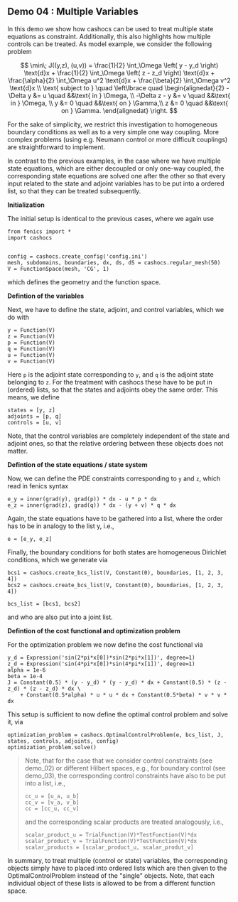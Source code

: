 ## Demo 04 : Multiple Variables


In this demo we show how cashocs can be used to treat multiple
state equations as constraint. Additionally, this also highlights
how multiple controls can be treated. As model example, we consider the
following problem

$$ \min\; J((y,z), (u,v)) = \frac{1}{2} \int_\Omega \left( y - y_d \right) \text{d}x + \frac{1}{2} \int_\Omega \left( z - z_d \right) \text{d}x + \frac{\alpha}{2} \int_\Omega u^2 \text{d}x + \frac{\beta}{2} \int_\Omega v^2 \text{d}x \\
\text{ subject to } \quad \left\lbrace quad
\begin{alignedat}{2}
-\Delta y &= u \quad &&\text{ in } \Omega, \\
-\Delta z - y &= v \quad &&\text{ in } \Omega, \\
y &= 0 \quad &&\text{ on } \Gamma,\\
z &= 0 \quad &&\text{ on } \Gamma.
\end{alignedat} \right.
$$

For the sake of simplicity, we restrict this investigation to
homogeneous boundary conditions as well as to a very simple one way
coupling. More complex problems (using e.g. Neumann control or more
difficult couplings) are straightforward to implement.

In contrast to the previous examples, in the case where we have multiple state equations, which are
either decoupled or only one-way coupled, the corresponding state equations are solved one after the other
so that every input related to the state and adjoint variables has to be put into a ordered list, so
that they can be treated subsequently.

**Initialization**


The initial setup is identical to the previous cases, where we again use

    from fenics import *
    import cashocs


    config = cashocs.create_config('config.ini')
    mesh, subdomains, boundaries, dx, ds, dS = cashocs.regular_mesh(50)
    V = FunctionSpace(mesh, 'CG', 1)

which defines the geometry and the function space.

**Defintion of the variables**

Next, we have to define the state, adjoint, and control variables, which
we do with

    y = Function(V)
    z = Function(V)
    p = Function(V)
    q = Function(V)
    u = Function(V)
    v = Function(V)

Here `p` is the adjoint state corresponding to `y`, and `q` is the adjoint
state belonging to `z`. For the treatment with cashocs these have to
be put in (ordered) lists, so that the states and adjoints obey the
same order. This means, we define

    states = [y, z]
    adjoints = [p, q]
    controls = [u, v]

Note, that the control variables are completely independent of the state
and adjoint ones, so that the relative ordering between these objects does
not matter.

**Defintion of the state equations / state system**


Now, we can define the PDE constraints corresponding to `y` and `z`, which
read in fenics syntax

    e_y = inner(grad(y), grad(p)) * dx - u * p * dx
    e_z = inner(grad(z), grad(q)) * dx - (y + v) * q * dx

Again, the state equations have to be gathered into a list, where the order
has to be in analogy to the list y, i.e.,

    e = [e_y, e_z]

Finally, the boundary conditions for both states are homogeneous
Dirichlet conditions, which we generate via

    bcs1 = cashocs.create_bcs_list(V, Constant(0), boundaries, [1, 2, 3, 4])
    bcs2 = cashocs.create_bcs_list(V, Constant(0), boundaries, [1, 2, 3, 4])

    bcs_list = [bcs1, bcs2]

and who are also put into a joint list.

**Defintion of the cost functional and optimization problem**


For the optimization problem we now define the cost functional via

    y_d = Expression('sin(2*pi*x[0])*sin(2*pi*x[1])', degree=1)
    z_d = Expression('sin(4*pi*x[0])*sin(4*pi*x[1])', degree=1)
    alpha = 1e-6
    beta = 1e-4
    J = Constant(0.5) * (y - y_d) * (y - y_d) * dx + Constant(0.5) * (z - z_d) * (z - z_d) * dx \
    	+ Constant(0.5*alpha) * u * u * dx + Constant(0.5*beta) * v * v * dx

This setup is sufficient to now define the optimal control problem and solve
it, via

    optimization_problem = cashocs.OptimalControlProblem(e, bcs_list, J, states, controls, adjoints, config)
    optimization_problem.solve()

> Note, that for the case that we consider control constraints (see demo_02)
> or different Hilbert spaces, e.g., for boundary control (see demo_03),
> the corresponding control constraints have also to be put into a list, i.e.,
>
>     cc_u = [u_a, u_b]
>     cc_v = [v_a, v_b]
>     cc = [cc_u, cc_v]
>
> and the corresponding scalar products are treated analogously, i.e.,
>
>     scalar_product_u = TrialFunction(V)*TestFunction(V)*dx
>     scalar_product_v = TrialFunction(V)*TestFunction(V)*dx
>     scalar_products = [scalar_product_u, scalar_produt_v]
>

In summary, to treat multiple (control or state) variables, the
corresponding objects simply have to placed into ordered lists which
are then given to the OptimalControlProblem instead of the "single" objects.
Note, that each individual object of these lists is allowed to be from a
different function space.
